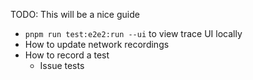 TODO: This will be a nice guide

- `pnpm run test:e2e2:run --ui` to view trace UI locally
- How to update network recordings
- How to record a test
  - Issue tests
